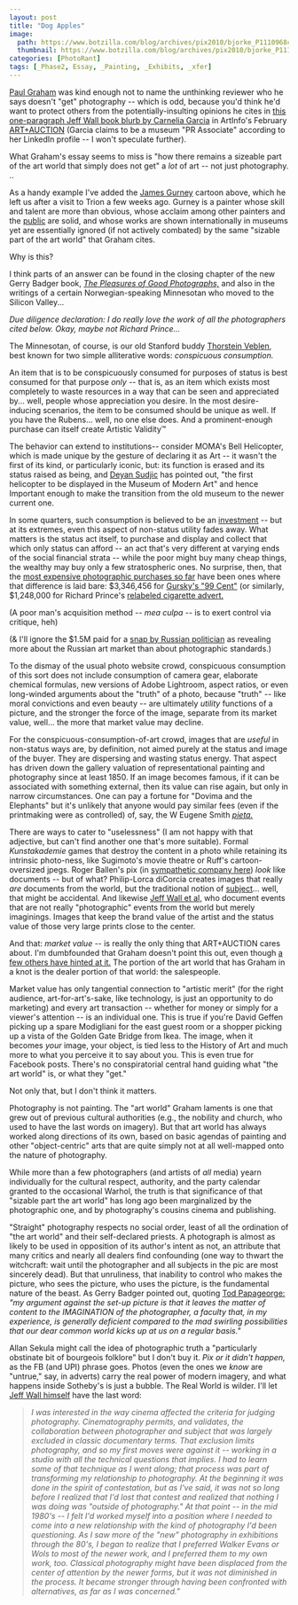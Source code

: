 ```yaml
---
layout: post
title: "Dog Apples"
image:
  path: https://www.botzilla.com/blog/archives/pix2010/bjorke_P1110968cr.jpg
  thumbnail: https://www.botzilla.com/blog/archives/pix2010/bjorke_P1110968cr.jpg
categories: [PhotoRant]
tags: [_Phase2, Essay, _Painting, _Exhibits, _xfer]
---
```


<!-- ![bjorke_P1110968cr.jpg]({{ 'https://www.botzilla.com/blog/archives/pix2010/bjorke_P1110968cr.jpg' | absolute_url }}) -->


<a href="http://www.paulgrahamarchive.com/writings_by.html">Paul Graham</a> was kind enough not to name the unthinking reviewer who he says doesn't "get" photography -- which is odd, because you'd think he'd want to protect others from the potentially-insulting opinions he cites in <a href="http://www.artinfo.com/news/story/33711/beyond-a-snapshot/">this one-paragraph Jeff Wall book blurb by Carnelia Garcia</a> in ArtInfo's February <a href="http://www.artinfo.com/artandauction/f">ART+AUCTION</a> (Garcia claims to be a museum "PR Associate" according to her LinkedIn profile -- I won't speculate further).

What Graham's essay seems to miss is "how there remains a sizeable part of the art world that simply does not get" a <i>lot</i> of art -- not just photography. ..  

<!--more-->
As a handy example I've added the <a href="http://gurneyjourney.blogspot.com/">James Gurney</a> cartoon above, which he left us after a visit to Trion a few weeks ago. Gurney is a painter whose skill and talent are more than obvious, whose acclaim among other painters and the <a href="http://www.dinotopia.com/">public</a> are solid, and whose works are shown internationally in museums yet are essentially ignored (if not actively combated) by the same "sizable part of the art world" that Graham cites.

Why is this?

I think parts of an answer can be found in the closing chapter of the new Gerry Badger book, <a href="http://www.photoeye.com/bookstore/citation.cfm?Catalog=dq426"><i>The Pleasures of Good Photographs,</i></a> and also in the writings of a certain Norwegian-speaking Minnesotan who moved to the Silicon Valley...

<i>Due diligence declaration: I do really love the work of all the photographers cited below. Okay, maybe not Richard Prince...</i>

The Minnesotan, of course, is our old Stanford buddy <a href="http://en.wikipedia.org/wiki/Thorstein_Veblen">Thorstein Veblen,</a> best known for two simple alliterative words: <i>conspicuous consumption.</i>

An item that is to be conspicuously consumed for purposes of status is best consumed for that purpose <i>only</i> -- that is, as an item which exists most completely to waste resources in a way that can be seen and appreciated by... well, people whose appreciation you desire. In the most desire-inducing scenarios, the item to be consumed should be unique as well. If you have the Rubens... well, no one else does. And a prominent-enough purchase can itself create Artistic Validity&trade;

The behavior can extend to institutions-- consider MOMA's Bell Helicopter, which is made unique by the gesture of declaring it as Art -- it wasn't the first of its kind, or particularly iconic, but: its function is erased and its status raised as being, and <a href="http://www.guardian.co.uk/books/2008/dec/06/judicious-eye-architecture-joseph-rykwert">Deyan Sudjic</a> has pointed out, "the first helicopter to be displayed in the Museum of Modern Art" and hence Important enough to make the transition from the old museum to the newer current one.

In some quarters, such consumption is believed to be an <a href="http://en.wikipedia.org/wiki/List_of_most_expensive_paintings"> investment</a> -- but at its extremes, even this aspect of non-status utility fades away. What matters is the status act itself, to purchase and display and collect that which only status can afford -- an act that's very different at varying ends of the social financial strata -- while the poor might buy many cheap things, the wealthy may buy only a few stratospheric ones. No surprise, then, that the <a href="http://en.wikipedia.org/wiki/List_of_most_expensive_photographs">most expensive photographic purchases so far</a> have been ones where that difference is laid bare: $3,346,456 for <a href="http://en.wikipedia.org/wiki/File:99_cent_II,_diptychon_-_Photo_courtesy_of_Sotheby%27s.jpg">Gursky's "99 Cent"</a> (or similarly, $1,248,000 for Richard Prince's <a href="http://www.c4gallery.com/artist/database/richard-prince/richard-prince.html">relabeled cigarette advert.</a>

(A poor man's acquisition method -- <i>mea culpa</i> -- is to exert control via critique, heh)

(& I'll ignore the $1.5M paid for a <a href="http://translate.google.com/translate?hl=en&sl=ru&tl=en&u=http%3A%2F%2Flenta.ru%2Fnews%2F2010%2F01%2F18%2Fphoto%2F">snap by Russian politician</a> as revealing more about the Russian art market than about photographic standards.)

To the dismay of the usual photo website crowd, conspicuous consumption of this sort does not include consumption of camera gear, elaborate chemical formulas, new versions of Adobe Lightroom, aspect ratios, or even long-winded arguments about the "truth" of a photo, because "truth" -- like moral convictions and even beauty -- are ultimately <i>utility</i> functions of a picture, and the stronger the force of the image, separate from its market value, well... the more that market value may decline.

For the conspicuous-consumption-of-art crowd, images that are <i>useful</i> in non-status ways are, by definition, not aimed purely at the status and image of the buyer. They are dispersing and wasting status energy. That aspect has driven down the gallery valuation of representational painting and photography since at least 1850. If an image becomes famous, if it can be associated with something external, then its value can rise again, but only in narrow circumstances. One can pay a fortune for "Dovima and the Elephants" but it's unlikely that anyone would pay similar fees (even if the printmaking were as controlled) of, say, the W Eugene Smith <a href="{{ site.baseurl }}{% post_url 2006-07-17-Memory-Pool %}"><i>pieta.</i></a>

There are ways to cater to "uselessness" (I  am not happy with that adjective, but can't find another one that's more suitable). Formal <i>Kunstakademie</i> games that destroy the content in a photo while retaining its intrinsic photo-ness, like Sugimoto's movie theatre or Ruff's cartoon-oversized jpegs. Roger Ballen's pix (in <a href="http://www.unlessyouwill.com/#828744/ISSUE-12">sympathetic company here</a>) <i>look</i> like documents -- but of what? Philip-Lorca diCorcia creates images that really <i>are</i> documents from the world, but the traditional notion of <a href="http://www.jameslomax.com/words/501/philip-lorca-di-corcia">subject</a>... well, that might be accidental. And likewise <a href="http://www.imageandnarrative.be/inarchive/Images_de_l_invisible/Vangelder.htm">Jeff Wall et al,</a> who document events that are not really "photographic" events from the world but merely imaginings. Images that keep the brand value of the artist and the status value of those very large prints close to the center.

And that: <i>market value</i> -- is really the only thing that ART+AUCTION cares about. I'm dumbfounded that Graham doesn't point this out, even though <a href="http://www.eyecurious.com/a-dirty-word/">a few others have hinted at it.</a> The portion of the art world that has Graham in a knot is the dealer portion of that world: the salespeople.

Market value has only tangential connection to "artistic merit" (for the right audience, art-for-art's-sake, like technology, is just an opportunity to do marketing) and every art transaction -- whether for money or simply for a viewer's attention -- is an individual one. This is true if you're David Geffen picking up a spare Modigliani for the east guest room or a shopper picking up a vista of the Golden Gate Bridge from Ikea. The image, when it becomes <i>your</i> image, your object, is tied less to the History of Art and much more to what you perceive it to say about you. This is even true for Facebook posts. There's no conspiratorial central hand guiding what "the art world" is, or what they "get." 

Not only that, but I don't think it matters. 

Photography is not painting. The "art world" Graham laments is one that grew out of previous cultural authorities (e.g., the nobility and church, who used to have the last words on imagery). But that art world has always worked along directions of its own, based on basic agendas of painting and other "object-centric" arts that are quite simply not at all well-mapped onto the nature of photography.

While more than a few photographers (and artists of <i>all</i> media) yearn individually for the cultural respect, authority, and the party calendar granted to the occasional Warhol, the truth is that significance of that "sizable part the art world" has long ago been marginalized by the photographic one, and by photography's cousins cinema and publishing.

"Straight" photography respects no social order, least of all the ordination of "the art world" and their self-declared priests. A photograph is almost as likely to be used in opposition of its author's intent as not, an attribute that many critics and nearly all dealers find confounding (one way to thwart the witchcraft: wait until the photographer and all subjects in the pic are most sincerely dead). But that unruliness, that inability to control who makes the picture, who sees the picture, who uses the picture, is the fundamental nature of the beast. As Gerry Badger pointed out, quoting <a href="http://www.photoquotes.com/showquotes.aspx?id=1140&name=Papageorge,Tod">Tod Papageorge:</a> <i>"my argument against the set-up picture is that it leaves the matter of content to the IMAGINATION of the photographer, a faculty that, in my experience, is generally deficient compared to the mad swirling possibilities that our dear common world kicks up at us on a regular basis."</i>

Allan Sekula might call the idea of photographic truth a "particularly obstinate bit of bourgeois folklore" but I don't buy it. <i>Pix or it didn't happen,</i> as the FB (and UPI) phrase goes. Photos (even the ones we <i>know</i> are "untrue," say, in adverts) carry the real power of modern imagery, and what happens inside Sotheby's is just a bubble. The Real World is wilder. I'll let <a href="http://www.simoncroberts.com/site/images2/pdf/Aperture_Winter07.pdf">Jeff Wall himself</a> have the last word:

<blockquote><i>I was interested in the way cinema affected the criteria for judging photography. Cinematography permits, and validates, the collaboration between photographer and subject that was largely excluded in classic documentary terms. That exclusion limits photography, and so my first moves were against it -- working in a studio with all the technical questions that implies. I had to learn some of that technique as I went along; that process was part of transforming my relationship to photography. At the beginning it was done in the spirit of contestation, but as I've said, it was not so long before I realized that I'd lost that contest and realized that nothing I was doing was "outside of photography." At that point -- in the mid 1980's -- I felt I'd worked myself into a position where I needed to come into a new relationship with the kind of photography I'd been questioning. As I saw more of the "new" photography in exhibitions through the 80's, I began to realize that I preferred Walker Evans or Wols to most of the newer work, and I preferred them to my own work, too. Classical photography might have been displaced from the center of attention by the newer forms, but it was not diminished in the process. It became stronger through having been confronted with alternatives, as far as I was concerned."</i></blockquote>
